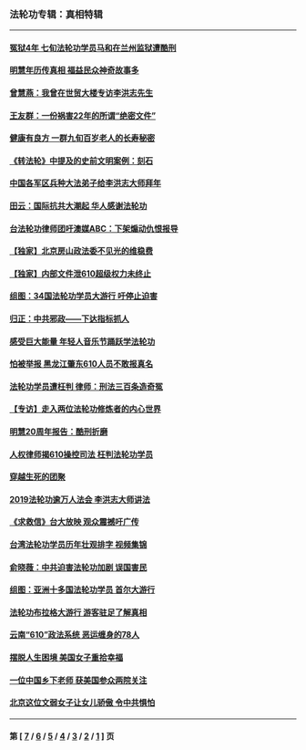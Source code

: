 ### 法轮功专辑：真相特辑
---
#### [冤狱4年 七旬法轮功学员马和在兰州监狱遭酷刑](../../pages/nf4389/n13304688.md?12210430) 
#### [明慧年历传真相 福益民众神奇故事多](../../pages/nf4389/n13294545.md?12210430) 
#### [曾慧燕：我曾在世贸大楼专访李洪志先生](../../pages/nf4389/n12898729.md?12210430) 
#### [王友群：一份祸害22年的所谓“绝密文件”](../../pages/nf4389/n12871750.md?12210430) 
#### [健康有良方 一群九旬百岁老人的长寿秘密](../../pages/nf4389/n12847475.md?12210430) 
#### [《转法轮》中提及的史前文明案例：刻石](../../pages/nf4389/n12758577.md?12210430) 
#### [中国各军区兵种大法弟子给李洪志大师拜年](../../pages/nf4389/n12750047.md?12210430) 
#### [田云：国际抗共大潮起 华人感谢法轮功](../../pages/nf4389/n12357708.md?12210430) 
#### [台法轮功律师团吁澳媒ABC：下架煽动仇恨报导](../../pages/nf4389/n12279917.md?12210430) 
#### [【独家】北京房山政法委不见光的维稳费](../../pages/nf4389/n12031979.md?12210430) 
#### [【独家】内部文件泄610超级权力未终止](../../pages/nf4389/n12023895.md?12210430) 
#### [组图：34国法轮功学员大游行 吁停止迫害](../../pages/nf4389/n11492658.md?12210430) 
#### [归正：中共邪政——下达指标抓人](../../pages/nf4389/n11474770.md?12210430) 
#### [感受巨大能量 年轻人音乐节踊跃学法轮功](../../pages/nf4389/n11441981.md?12210430) 
#### [怕被举报 黑龙江肇东610人员不敢报真名](../../pages/nf4389/n11436499.md?12210430) 
#### [法轮功学员遭枉判 律师：刑法三百条造奇冤](../../pages/nf4389/n11433943.md?12210430) 
#### [【专访】走入两位法轮功修炼者的内心世界](../../pages/nf4389/n11415623.md?12210430) 
#### [明慧20周年报告：酷刑折磨](../../pages/nf4389/n11387954.md?12210430) 
#### [人权律师揭610操控司法 枉判法轮功学员](../../pages/nf4389/n11313370.md?12210430) 
#### [穿越生死的团聚](../../pages/nf4389/n11258922.md?12210430) 
#### [2019法轮功逾万人法会 李洪志大师讲法](../../pages/nf4389/n11265303.md?12210430) 
#### [《求救信》台大放映 观众震撼吁广传](../../pages/nf4389/n10922251.md?12210430) 
#### [台湾法轮功学员历年壮观排字 视频集锦](../../pages/nf4389/n10878789.md?12210430) 
#### [俞晓薇：中共迫害法轮功加剧 误国害民](../../pages/nf4389/n10859260.md?12210430) 
#### [组图：亚洲十多国法轮功学员 首尔大游行](../../pages/nf4389/n10781149.md?12210430) 
#### [法轮功布拉格大游行 游客驻足了解真相](../../pages/nf4389/n10749360.md?12210430) 
#### [云南“610”政法系统 恶运缠身的78人](../../pages/nf4389/n10747534.md?12210430) 
#### [摆脱人生困境 美国女子重拾幸福](../../pages/nf4389/n10688678.md?12210430) 
#### [一位中国乡下老师 获美国参众两院关注](../../pages/nf4389/n10683927.md?12210430) 
#### [北京这位文弱女子让女儿骄傲 令中共惧怕](../../pages/nf4389/n10668341.md?12210430) 

---
#### 第 [ [7](./7.md?12210430) / [6](./6.md?12210430) / [5](./5.md?12210430) / [4](./4.md?12210430) / [3](./3.md?12210430) / [2](./2.md?12210430) / [1](./1.md?12210430) ] 页
